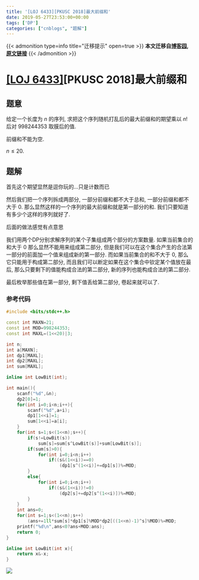 ```yaml
---
title: '[LOJ 6433][PKUSC 2018]最大前缀和'
date: 2019-05-27T23:53:00+00:00
tags: ['DP']
categories: ["cnblogs", "题解"]
---
```

{{< admonition type=info title="迁移提示" open=true >}}
**本文迁移自[博客园](https://rvalue.cnblogs.com), [原文链接](http://www.cnblogs.com/rvalue/archive/2019/05/28/10934984.html)**
{{< /admonition >}}

# [[LOJ 6433]](https://loj.ac/problem/6433)[PKUSC 2018]最大前缀和

## 题意

给定一个长度为 $n$ 的序列, 求把这个序列随机打乱后的最大前缀和的期望乘以 $n!$ 后对 $998244353$ 取膜后的值.

前缀和不能为空.

$n\le 20$.

## 题解

首先这个期望显然是逗你玩的...只是计数而已

然后我们把一个序列拆成两部分, 一部分前缀和都不大于总和, 一部分前缀和都不大于 $0$. 那么显然这样的一个序列的最大前缀和就是第一部分的和. 我们只要知道有多少个这样的序列就好了.

后面的做法感觉有点意思

我们用两个DP分别求解序列的某个子集组成两个部分的方案数量. 如果当前集合的和大于 $0$ 那么显然不能用来组成第二部分, 但是我们可以在这个集合产生的合法第一部分的前面加一个值来组成新的第一部分. 而如果当前集合的和不大于 $0$, 那么它只能用于构成第二部分, 而且我们可以断定如果在这个集合中钦定某个值放在最后, 那么只要剩下的值能构成合法的第二部分, 新的序列也能构成合法的第二部分.

最后枚举那些值在第一部分, 剩下值丢给第二部分, 卷起来就可以了.

### 参考代码

```cpp
#include <bits/stdc++.h>

const int MAXN=21;
const int MOD=998244353;
const int MAXL=(1<<20)|3;

int n;
int a[MAXN];
int dp1[MAXL];
int dp2[MAXL];
int sum[MAXL];

inline int LowBit(int);

int main(){
	scanf("%d",&n);
	dp2[0]=1;
	for(int i=0;i<n;i++){
		scanf("%d",a+i);
		dp1[1<<i]=1;
		sum[1<<i]=a[i];
	}
	for(int s=1;s<(1<<n);s++){
		if(s!=LowBit(s))
			sum[s]=sum[s^LowBit(s)]+sum[LowBit(s)];
		if(sum[s]>0){
			for(int i=0;i<n;i++)
				if((s&(1<<i))==0)
					(dp1[s^(1<<i)]+=dp1[s])%=MOD;
		}
		else{
			for(int i=0;i<n;i++)
				if((s&(1<<i))!=0)
					(dp2[s]+=dp2[s^(1<<i)])%=MOD;
		}
	}
	int ans=0;
	for(int s=1;s<(1<<n);s++)
		(ans+=1ll*sum[s]*dp1[s]%MOD*dp2[((1<<n)-1)^s]%MOD)%=MOD;
	printf("%d\n",ans<0?ans+MOD:ans);
	return 0;
}

inline int LowBit(int x){
	return x&-x;
}

```

![](https://pic.rvalue.moe/2021/08/02/3a802cd63a879.png)
